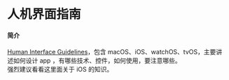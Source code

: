 # 人机界面指南

#### 简介
[Human Interface Guidelines](https://developer.apple.com/design/human-interface-guidelines/)，包含 macOS、iOS、watchOS、tvOS，主要讲述如何设计 app ，有哪些技术、控件，如何使用，要注意哪些。  
强烈建议看看这里面关于 iOS 的知识。
